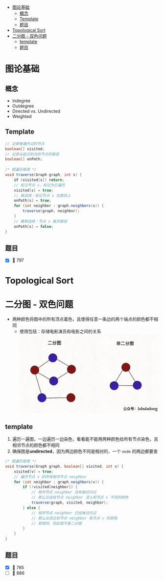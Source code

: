 
<!-- @import "[TOC]" {cmd="toc" depthFrom=1 depthTo=6 orderedList=false} -->

<!-- code_chunk_output -->

- [图论基础](#图论基础)
  - [概念](#概念)
  - [Template](#template)
  - [题目](#题目)
- [Topological Sort](#topological-sort)
- [二分图 - 双色问题](#二分图-双色问题)
  - [template](#template-1)
  - [题目](#题目-1)

<!-- /code_chunk_output -->

# 图论基础
## 概念
- Indegree
- Outdegree
- Directed vs. Undirected
- Weighted
  
## Template
``` java
// 记录被遍历过的节点
boolean[] visited;
// 记录从起点到当前节点的路径
boolean[] onPath;

/* 图遍历框架 */
void traverse(Graph graph, int s) {
    if (visited[s]) return;
    // 经过节点 s，标记为已遍历
    visited[s] = true;
    // 做选择：标记节点 s 在路径上
    onPath[s] = true;
    for (int neighbor : graph.neighbors(s)) {
        traverse(graph, neighbor);
    }
    // 撤销选择：节点 s 离开路径
    onPath[s] = false;
}
```
## 题目
- [x] :yellow_heart: 797

# Topological Sort


# 二分图 - 双色问题
- 两种颜色将图中的所有顶点着色，且使得任意一条边的两个端点的颜色都不相同
  - 使用包括：存储电影演员和电影之间的关系
![](pics/bipartite.jpeg)

## template
1. 遍历一遍图，一边遍历一边染色，看看能不能用两种颜色给所有节点染色，且相邻节点的颜色都不相同
2. 确保图是**undirected**，因为两边颜色不同是相对的，一个 `node` 的两边都要查

```java
/* 图遍历框架 */
void traverse(Graph graph, boolean[] visited, int v) {
    visited[v] = true;
    // 遍历节点 v 的所有相邻节点 neighbor
    for (int neighbor : graph.neighbors(v)) {
        if (!visited[neighbor]) {
            // 相邻节点 neighbor 没有被访问过
            // 那么应该给节点 neighbor 涂上和节点 v 不同的颜色
            traverse(graph, visited, neighbor);
        } else {
            // 相邻节点 neighbor 已经被访问过
            // 那么应该比较节点 neighbor 和节点 v 的颜色
            // 若相同，则此图不是二分图
        }
    }
}
```

## 题目
- [x] :yellow_heart: 785
- [ ] :yellow_heart: 886